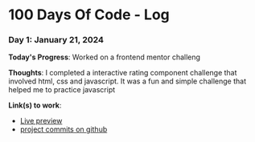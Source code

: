  # 100 Days Of Code - Log

### Day 1: January 21, 2024

**Today's Progress**: Worked on a frontend mentor challeng

**Thoughts**: I completed a interactive rating component challenge that involved html, css and javascript. It was a fun and simple challenge that helped me to practice javascript

**Link(s) to work**:
- [Live preview](https://kushyzee.github.io/interactive-rating-component-main/)
- [project commits on github](https://github.com/kushyzee/interactive-rating-component-main)






